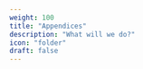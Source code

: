 ```yaml
---
weight: 100
title: "Appendices"
description: "What will we do?"
icon: "folder"
draft: false
---
```

